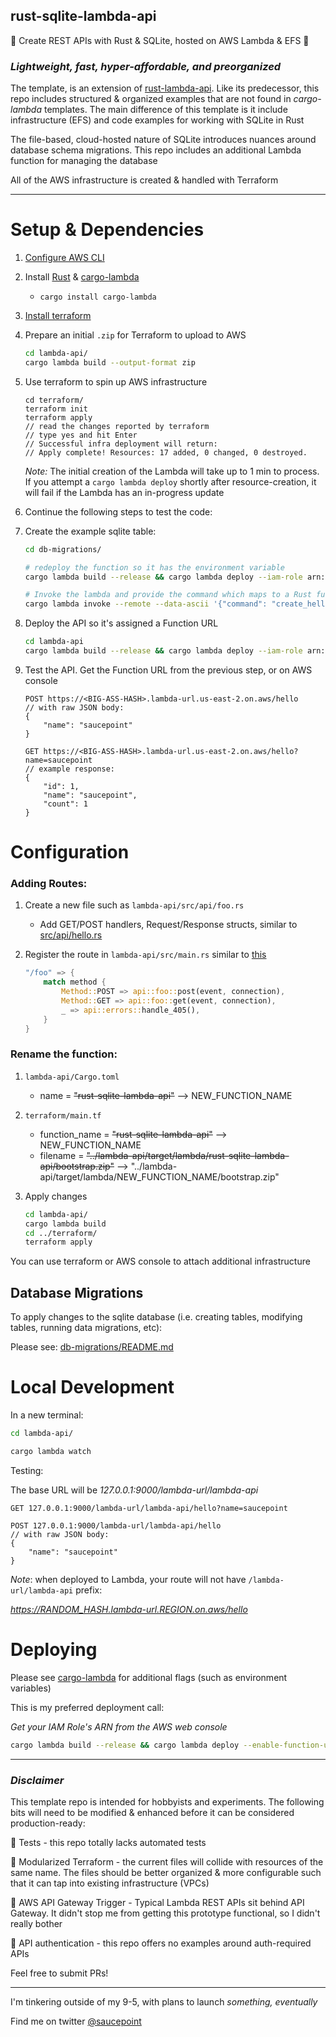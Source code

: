 ## rust-sqlite-lambda-api

🦀 Create REST APIs with Rust & SQLite, hosted on AWS Lambda & EFS 🦀

### *Lightweight, fast, hyper-affordable, and preorganized*

The template, is an extension of [rust-lambda-api](https://github.com/saucepoint/rust-lambda-api). Like its predecessor, this repo includes structured & organized examples that are not found in *cargo-lambda* templates. The main difference of this template is it include infrastructure (EFS) and code examples for working with SQLite in Rust

The file-based, cloud-hosted nature of SQLite introduces nuances around database schema migrations. This repo includes an additional Lambda function for managing the database

All of the AWS infrastructure is created & handled with Terraform

---

# Setup & Dependencies

1. [Configure AWS CLI](https://docs.aws.amazon.com/cli/latest/userguide/cli-configure-quickstart.html)
2. Install [Rust](https://www.rust-lang.org/tools/install) & [cargo-lambda](https://github.com/cargo-lambda/cargo-lambda)
    * `cargo install cargo-lambda`

2. [Install terraform](https://learn.hashicorp.com/tutorials/terraform/install-cli?in=terraform/aws-get-started)

2. Prepare an initial `.zip` for Terraform to upload to AWS
    ```bash
    cd lambda-api/
    cargo lambda build --output-format zip
    ```
2. Use terraform to spin up AWS infrastructure
    ```
    cd terraform/
    terraform init
    terraform apply
    // read the changes reported by terraform
    // type yes and hit Enter
    // Successful infra deployment will return:
    // Apply complete! Resources: 17 added, 0 changed, 0 destroyed.
    ```
    *Note:* The initial creation of the Lambda will take up to 1 min to process. If you attempt a `cargo lambda deploy` shortly after resource-creation, it will fail if the Lambda has an in-progress update

2. Continue the following steps to test the code:

2. Create the example sqlite table:
    ```bash
    cd db-migrations/

    # redeploy the function so it has the environment variable
    cargo lambda build --release && cargo lambda deploy --iam-role arn:aws:iam::<AWS_ACCOUNT_ID>:role/rust-sqlite-lambda-api --env-var MODE=prod

    # Invoke the lambda and provide the command which maps to a Rust function
    cargo lambda invoke --remote --data-ascii '{"command": "create_hello_table"}' db-migrations
    ```

2. Deploy the API so it's assigned a Function URL
    ```bash
    cd lambda-api
    cargo lambda build --release && cargo lambda deploy --iam-role arn:aws:iam::<AWS_ACCOUNT_ID>:role/rust-sqlite-lambda-api --enable-function-url --env-var MODE=prod
    ```

2. Test the API. Get the Function URL from the previous step, or on AWS console
    ```
    POST https://<BIG-ASS-HASH>.lambda-url.us-east-2.on.aws/hello
    // with raw JSON body:
    {
        "name": "saucepoint"
    }

    GET https://<BIG-ASS-HASH>.lambda-url.us-east-2.on.aws/hello?name=saucepoint
    // example response:
    {
        "id": 1,
        "name": "saucepoint",
        "count": 1
    }
    ```

# Configuration
### Adding Routes:

1. Create a new file such as `lambda-api/src/api/foo.rs`
    - Add GET/POST handlers, Request/Response structs, similar to [src/api/hello.rs](https://github.com/saucepoint/rust-sqlite-lambda-api/blob/44e0b6e5b5d3c41d78212bcac052cf81627da1c2/lambda-api/src/api/hello.rs)

2. Register the route in `lambda-api/src/main.rs` similar to [this](https://github.com/saucepoint/rust-sqlite-lambda-api/blob/44e0b6e5b5d3c41d78212bcac052cf81627da1c2/lambda-api/src/main.rs#L31-L38)
    ```rust
    "/foo" => {
        match method {
            Method::POST => api::foo::post(event, connection),
            Method::GET => api::foo::get(event, connection),
            _ => api::errors::handle_405(),
        }
    }
    ```

### Rename the function:

1. `lambda-api/Cargo.toml`
    - name = ~~"rust-sqlite-lambda-api"~~ --> NEW_FUNCTION_NAME
2. `terraform/main.tf`
    - function_name = ~~"rust-sqlite-lambda-api"~~ --> NEW_FUNCTION_NAME
    - filename = ~~"../lambda-api/target/lambda/rust-sqlite-lambda-api/bootstrap.zip"~~ --> "../lambda-api/target/lambda/NEW_FUNCTION_NAME/bootstrap.zip"

3. Apply changes
    ```bash
    cd lambda-api/
    cargo lambda build
    cd ../terraform/
    terraform apply
    ```

You can use terraform or AWS console to attach additional infrastructure

## Database Migrations

To apply changes to the sqlite database (i.e. creating tables, modifying tables, running data migrations, etc):

Please see: [db-migrations/README.md](db-migrations/README.md)

# Local Development

In a new terminal:
```bash
cd lambda-api/

cargo lambda watch
```

Testing:

The base URL will be *127.0.0.1:9000/lambda-url/lambda-api*
```
GET 127.0.0.1:9000/lambda-url/lambda-api/hello?name=saucepoint

POST 127.0.0.1:9000/lambda-url/lambda-api/hello
// with raw JSON body:
{
    "name": "saucepoint"
}
```

*Note*: when deployed to Lambda, your route will not have `/lambda-url/lambda-api` prefix:

*https://RANDOM_HASH.lambda-url.REGION.on.aws/hello*


# Deploying

Please see [cargo-lambda](https://github.com/cargo-lambda/cargo-lambda) for additional flags (such as environment variables)

This is my preferred deployment call:

*Get your IAM Role's ARN from the AWS web console*
```bash
cargo lambda build --release && cargo lambda deploy --enable-function-url --iam-role arn:aws:iam::<AWS_ACCOUNT_NUMBER>:role/rust-lambda-api --env-var MODE=prod
```

---

### *Disclaimer*
This template repo is intended for hobbyists and experiments. The following bits will need to be modified & enhanced before it can be considered production-ready:

🚩 Tests - this repo totally lacks automated tests

🚩  Modularized Terraform - the current files will collide with resources of the same name. The files should be better organized & more configurable such that it can tap into existing infrastructure (VPCs)

🚩  AWS API Gateway Trigger - Typical Lambda REST APIs sit behind API Gateway. It didn't stop me from getting this prototype functional, so I didn't really bother

🚩  API authentication - this repo offers no examples around auth-required APIs

Feel free to submit PRs!

---

I'm tinkering outside of my 9-5, with plans to launch *something, eventually*

Find me on twitter [@saucepoint](https://twitter.com/saucepoint)
